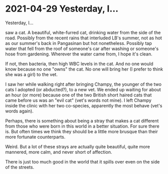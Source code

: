 # 2021-04-29 Yesterday, I…

Yesterday, I...

saw a cat. A beautiful, white-furred cat, drinking water from the side of the road. Possibly from the recent rains that interluded LB's summer, not as hot as our summer's back in Pangasinan but hot nonetheless. Possibly tap water that fell from the roof of someone's car after washing or someone's hose from gardening. Wherever the water came from, I hope it's clean.

If not, then bacteria, then high WBC levels in the cat. And no one would know because no one "owns" the cat. No one will bring her (I prefer to think she was a girl) to the vet.

I saw her while walking right after bringing Champy, the younger of the two cats I adopted (or abducted?), to a new vet. We ended up waiting for about an hour (or more) because one of the two British short haired cats that came before us was an "evil cat" (vet's words not mine). I left Champy inside the clinic with her two co-species, apparently the most behave (vet's words again).

Perhaps, there is something about being a stray that makes a cat different from those who were born in this world in a better situation. For sure there is. But often times we think they should be a little more brusque than their more fortunate counterparts.

Weird. But a lot of these strays are actually quite beautiful, quite more mannered, more calm, and never short of affection.

There is just too much good in the world that it spills over even on the side of the streets.

